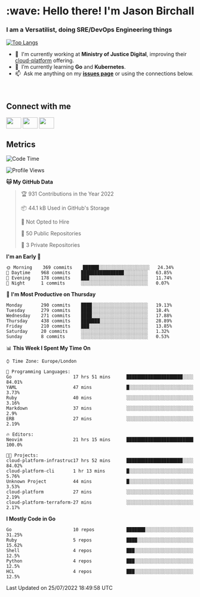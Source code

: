 <h1 align="left" id="jason-title">:wave: Hello there! I'm Jason Birchall</h1>
<h3 align="left">I am a Versatilist, doing SRE/DevOps Engineering things</h3>

[![Top Langs](https://github-readme-stats.vercel.app/api?username=jasonBirchall&show_icons=true&count_private=true&include_all_commits=true&theme=gruvbox)](https://github.com/anuraghazra/github-readme-stats)

- :office: &nbsp;I'm currently working at **Ministry of Justice Digital**, improving their [cloud-platform](https://github.com/ministryofjustice/cloud-platform) offering.
- :seedling: &nbsp;I’m currently learning **Go** and **Kubernetes**.
- :mailbox: &nbsp;Ask me anything on my **[issues page]** or using the connections below.


<br>

<h2>Connect with me</h2>
<p>
<a href="https://twitter.com/jsonBirchall" target="blank"><img align="center" src="https://cdn.jsdelivr.net/npm/simple-icons@3.0.1/icons/twitter.svg" alt="" height="30" width="40" /></a>
<a href="https://keybase.io/json0" target="blank"><img align="center" src="https://cdn.jsdelivr.net/npm/simple-icons@3.0.1/icons/keybase.svg" alt="" height="30" width="40" /></a>
<a href="https://www.reddit.com/user/kakorate" target="blank"><img align="center" src="https://cdn.jsdelivr.net/npm/simple-icons@3.0.1/icons/reddit.svg" alt="" height="30" width="40" /></a>
</p>

<h2>Metrics</h2>

<!--START_SECTION:waka-->
![Code Time](http://img.shields.io/badge/Code%20Time-0%20secs-blue)

![Profile Views](http://img.shields.io/badge/Profile%20Views-3-blue)

**🐱 My GitHub Data** 

> 🏆 931 Contributions in the Year 2022
 > 
> 📦 44.1 kB Used in GitHub's Storage 
 > 
> 🚫 Not Opted to Hire
 > 
> 📜 50 Public Repositories 
 > 
> 🔑 3 Private Repositories  
 > 
**I'm an Early 🐤** 

```text
🌞 Morning    369 commits    ██████░░░░░░░░░░░░░░░░░░░   24.34% 
🌆 Daytime    968 commits    ████████████████░░░░░░░░░   63.85% 
🌃 Evening    178 commits    ███░░░░░░░░░░░░░░░░░░░░░░   11.74% 
🌙 Night      1 commits      ░░░░░░░░░░░░░░░░░░░░░░░░░   0.07%

```
📅 **I'm Most Productive on Thursday** 

```text
Monday       290 commits    ████░░░░░░░░░░░░░░░░░░░░░   19.13% 
Tuesday      279 commits    ████░░░░░░░░░░░░░░░░░░░░░   18.4% 
Wednesday    271 commits    ████░░░░░░░░░░░░░░░░░░░░░   17.88% 
Thursday     438 commits    ███████░░░░░░░░░░░░░░░░░░   28.89% 
Friday       210 commits    ███░░░░░░░░░░░░░░░░░░░░░░   13.85% 
Saturday     20 commits     ░░░░░░░░░░░░░░░░░░░░░░░░░   1.32% 
Sunday       8 commits      ░░░░░░░░░░░░░░░░░░░░░░░░░   0.53%

```


📊 **This Week I Spent My Time On** 

```text
⌚︎ Time Zone: Europe/London

💬 Programming Languages: 
Go                       17 hrs 51 mins      █████████████████████░░░░   84.01% 
YAML                     47 mins             █░░░░░░░░░░░░░░░░░░░░░░░░   3.73% 
Ruby                     40 mins             ░░░░░░░░░░░░░░░░░░░░░░░░░   3.16% 
Markdown                 37 mins             ░░░░░░░░░░░░░░░░░░░░░░░░░   2.9% 
ERB                      27 mins             ░░░░░░░░░░░░░░░░░░░░░░░░░   2.19%

🔥 Editors: 
Neovim                   21 hrs 15 mins      █████████████████████████   100.0%

🐱‍💻 Projects: 
cloud-platform-infrastruc17 hrs 52 mins      █████████████████████░░░░   84.02% 
cloud-platform-cli       1 hr 13 mins        █░░░░░░░░░░░░░░░░░░░░░░░░   5.76% 
Unknown Project          44 mins             █░░░░░░░░░░░░░░░░░░░░░░░░   3.53% 
cloud-platform           27 mins             ░░░░░░░░░░░░░░░░░░░░░░░░░   2.19% 
cloud-platform-terraform-27 mins             ░░░░░░░░░░░░░░░░░░░░░░░░░   2.17%

```

**I Mostly Code in Go** 

```text
Go                       10 repos            ███████░░░░░░░░░░░░░░░░░░   31.25% 
Ruby                     5 repos             ████░░░░░░░░░░░░░░░░░░░░░   15.62% 
Shell                    4 repos             ███░░░░░░░░░░░░░░░░░░░░░░   12.5% 
Python                   4 repos             ███░░░░░░░░░░░░░░░░░░░░░░   12.5% 
HCL                      4 repos             ███░░░░░░░░░░░░░░░░░░░░░░   12.5%

```



 Last Updated on 25/07/2022 18:49:58 UTC
<!--END_SECTION:waka-->

<!-- links -->

[issues page]: https://github.com/jasonBirchall/jasonBirchall/issues "jasonBirchall/issues"
